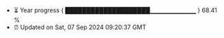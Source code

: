 - ⏳ Year progress { ████████████████████▁▁▁▁▁▁▁▁▁▁ } 68.41 %
- ⏰ Updated on Sat, 07 Sep 2024 09:20:37 GMT

